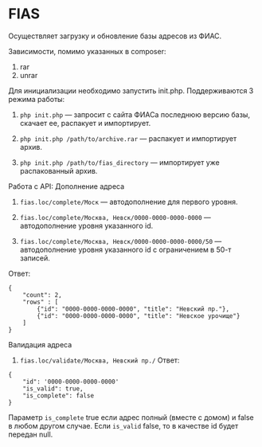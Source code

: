 FIAS
================

Осуществляет загрузку и обновление базы адресов из ФИАС.

Зависимости, помимо указанных в composer:
1. rar
2. unrar


Для инициализации необходимо запустить init.php. Поддерживаются 3 режима работы:

1. ```php init.php``` — запросит с сайта ФИАСа последнюю версию базы, скачает ее, распакует и импортирует.

2. ```php init.php /path/to/archive.rar``` — распакует и импортирует архив.

3. ```php init.php /path/to/fias_directory``` — импортирует уже распакованный архив.

Работа с API:
Дополнение адреса
1. ```fias.loc/complete/Моск``` — автодополнение для первого уровня.

2. ```fias.loc/complete/Москва, Невск/0000-0000-0000-0000``` — автодополнение уровня указанного id.

3. ```fias.loc/complete/Москва, Невск/0000-0000-0000-0000/50``` — автодополнение уровня указанного id с ограничением в 50-т записей.

Ответ:
```
{
    "count": 2,
    "rows" : [
        {"id": "0000-0000-0000-0000", "title": "Невский пр."},
        {"id": "0000-0000-0000-0000", "title": "Невское урочище"}
    ]
}
```


Валидация адреса
1. ```fias.loc/validate/Москва, Невский пр./```
Ответ:
```
{
    "id": '0000-0000-0000-0000'
    "is_valid": true,
    "is_complete": false
}
```
Параметр ```is_complete``` true если адрес полный (вместе с домом) и false в любом другом случае.
Если ```is_valid``` false, то в качестве id будет передан null.
